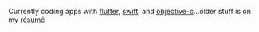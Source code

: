 
Currently coding apps with [flutter](https://flutter.dev), [swift](https://swift.org/), and [objective-c](https://developer.apple.com/library/archive/documentation/Cocoa/Conceptual/ProgrammingWithObjectiveC/Introduction/Introduction.html)...older stuff is on my [résumé](https://github.com/technicat/resume)
